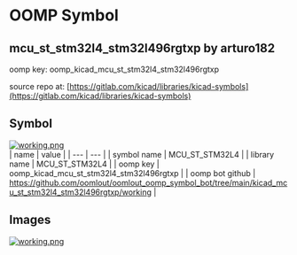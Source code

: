 # OOMP Symbol  
## mcu_st_stm32l4_stm32l496rgtxp  by arturo182  
  
oomp key: oomp_kicad_mcu_st_stm32l4_stm32l496rgtxp  
  
source repo at: [https://gitlab.com/kicad/libraries/kicad-symbols](https://gitlab.com/kicad/libraries/kicad-symbols)  
## Symbol  
  
[![working.png](working_600.png)](working.png)  
| name | value | 
| --- | --- | 
| symbol name | MCU_ST_STM32L4 | 
| library name | MCU_ST_STM32L4 | 
| oomp key | oomp_kicad_mcu_st_stm32l4_stm32l496rgtxp | 
| oomp bot github | https://github.com/oomlout/oomlout_oomp_symbol_bot/tree/main/kicad_mcu_st_stm32l4_stm32l496rgtxp/working | 
## Images  
  
[![working.png](working_140.png)](working.png)  
